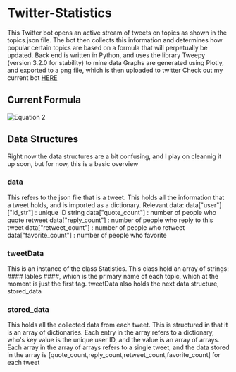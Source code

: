 # Twitter-Statistics #
This Twitter bot opens an active stream of tweets on topics as shown in the topics.json file. The bot then collects this information and determines how popular certain topics are based on a formula that will perpetually be updated.
Back end is written in Python, and uses the library Tweepy (version 3.2.0 for stability) to mine data
Graphs are generated using Plotly, and exported to a png file, which is then uploaded to twitter
Check out my current bot [HERE](https://twitter.com/Statistics_Moe)
## Current Formula ##
![Equation 2](https://pbs.twimg.com/media/DOKLlqGVAAE-S40.jpg)


## Data Structures ##
Right now the data structures are a bit confusing, and I play on cleannig it up soon, but for now, this is a basic overview
### data ### 
This refers to the json file that is a tweet. This holds all the information that a tweet holds, and is imported as a dictionary. Relevant data: 
data["user"]["id_str"] : unique ID string
data["quote_count"] : number of people who quote retweet
data["reply_count"] : number of people who reply to this tweet
data["retweet_count"] : number of people who retweet
data["favorite_count"] : number of people who favorite
### tweetData ###
This is an instance of the class Statistics. This class hold an array of strings: #### lables ####, which is the primary name of each topic, which at the moment is just the first tag.
tweetData also holds the next data structure, stored_data
### stored_data ##
This holds all the collected data from each tweet. This is structured in that it is an array of dictionaries. Each entry in the array refers to a dictionary, who's key value is the unique user ID, and the value is an array of arrays. Each array in the array of arrays refers to a single tweet, and the data stored in the array is [quote_count,reply_count,retweet_count,favorite_count] for each tweet
